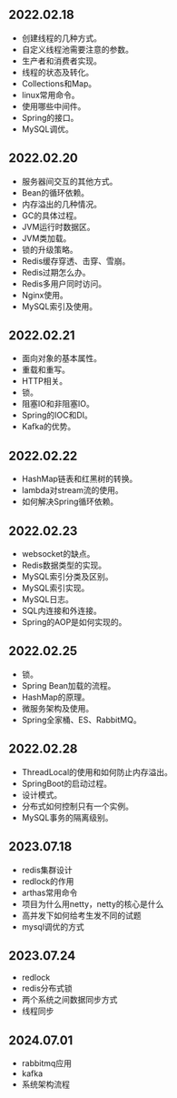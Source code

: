 ## 2022.02.18
- 创建线程的几种方式。
- 自定义线程池需要注意的参数。
- 生产者和消费者实现。
- 线程的状态及转化。
- Collections和Map。
- linux常用命令。
- 使用哪些中间件。
- Spring的接口。
- MySQL调优。
## 2022.02.20
- 服务器间交互的其他方式。
- Bean的循环依赖。
- 内存溢出的几种情况。
- GC的具体过程。
- JVM运行时数据区。
- JVM类加载。
- 锁的升级策略。
- Redis缓存穿透、击穿、雪崩。
- Redis过期怎么办。
- Redis多用户同时访问。
- Nginx使用。
- MySQL索引及使用。
## 2022.02.21
- 面向对象的基本属性。
- 重载和重写。
- HTTP相关。
- 锁。
- 阻塞IO和非阻塞IO。
- Spring的IOC和DI。
- Kafka的优势。
## 2022.02.22
- HashMap链表和红黑树的转换。
- lambda对stream流的使用。
- 如何解决Spring循环依赖。
## 2022.02.23
- websocket的缺点。
- Redis数据类型的实现。
- MySQL索引分类及区别。
- MySQL索引实现。
- MySQL日志。
- SQL内连接和外连接。
- Spring的AOP是如何实现的。
## 2022.02.25
- 锁。
- Spring Bean加载的流程。
- HashMap的原理。
- 微服务架构及使用。
- Spring全家桶、ES、RabbitMQ。
## 2022.02.28
- ThreadLocal的使用和如何防止内存溢出。
- SpringBoot的启动过程。
- 设计模式。
- 分布式如何控制只有一个实例。
- MySQL事务的隔离级别。
## 2023.07.18
- redis集群设计
- redlock的作用
- arthas常用命令
- 项目为什么用netty，netty的核心是什么
- 高并发下如何给考生发不同的试题
- mysql调优的方式
## 2023.07.24
- redlock
- redis分布式锁
- 两个系统之间数据同步方式
- 线程同步
## 2024.07.01
- rabbitmq应用
- kafka
- 系统架构流程